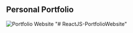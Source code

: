 ## Personal Portfolio

![Portfolio Website](https://i.ibb.co/WgPMpts/image.png)
"# ReactJS-PortfolioWebsite" 
